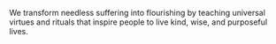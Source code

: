 We transform needless suffering into flourishing by teaching universal virtues and rituals that inspire people to live kind, wise, and purposeful lives.
